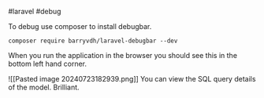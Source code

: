 #laravel #debug

To debug use composer to install debugbar.

```
composer require barryvdh/laravel-debugbar --dev
```

When you run the application in the browser you should see this in the bottom left hand corner.

![[Pasted image 20240723182939.png]]
You can view the SQL query details of the model.  Brilliant.
